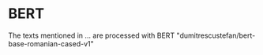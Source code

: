 # BERT

The texts mentioned in ... are processed with BERT "dumitrescustefan/bert-base-romanian-cased-v1"
